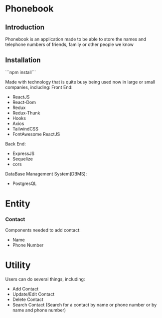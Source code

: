 # Phonebook

<h2>Introduction</h2>
Phonebook is an application made to be able to store the names and telephone numbers of friends, family or other people we know

<h2>Installation</h2>
```npm install```

Made with technology that is quite busy being used now in large or small companies, including:
Front End:
* ReactJS
* React-Dom
* Redux
* Redux-Thunk
* Hooks
* Axios
* TailwindCSS
* FontAwesome ReactJS

Back End: 
* ExpressJS
* Sequelize
* cors

DataBase Management System(DBMS):
* PostgresQL

# Entity

<h3>Contact</h3>

Components needed to add contact:
* Name
* Phone Number

# Utility

Users can do several things, including:
* Add Contact
* Update/Edit Contact
* Delete Contact
* Search Contact (Search for a contact by name or phone number or by name and phone number)
